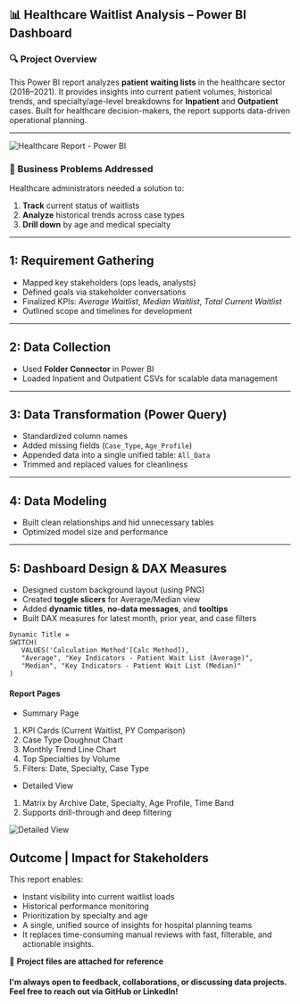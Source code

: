 ## 📊 Healthcare Waitlist Analysis – Power BI Dashboard

### 🔍 Project Overview  
This Power BI report analyzes **patient waiting lists** in the healthcare sector (2018–2021). 
It provides insights into current patient volumes, historical trends, and specialty/age-level breakdowns for **Inpatient** and **Outpatient** cases. 
Built for healthcare decision-makers, the report supports data-driven operational planning.

---

![Healthcare Report - Power BI](https://github.com/user-attachments/assets/8e90c426-7c8d-4848-a629-1eb76990fe52)


### 🎯 Business Problems Addressed  
Healthcare administrators needed a solution to:  
1. **Track** current status of waitlists  
2. **Analyze** historical trends across case types  
3. **Drill down** by age and medical specialty  

---

## 1: Requirement Gathering  
- Mapped key stakeholders (ops leads, analysts)  
- Defined goals via stakeholder conversations  
- Finalized KPIs: *Average Waitlist*, *Median Waitlist*, *Total Current Waitlist*  
- Outlined scope and timelines for development  

---

## 2: Data Collection  
- Used **Folder Connector** in Power BI  
- Loaded Inpatient and Outpatient CSVs for scalable data management  

---

## 3: Data Transformation (Power Query)  
- Standardized column names  
- Added missing fields (`Case_Type`, `Age_Profile`)  
- Appended data into a single unified table: `All_Data`  
- Trimmed and replaced values for cleanliness  

---

## 4: Data Modeling  

- Built clean relationships and hid unnecessary tables  
- Optimized model size and performance  

---

## 5: Dashboard Design & DAX Measures  
- Designed custom background layout (using PNG)  
- Created **toggle slicers** for Average/Median view  
- Added **dynamic titles**, **no-data messages**, and **tooltips**  
- Built DAX measures for latest month, prior year, and case filters  

```DAX
Dynamic Title = 
SWITCH(
   VALUES('Calculation Method'[Calc Method]),
   "Average", "Key Indicators - Patient Wait List (Average)",
   "Median", "Key Indicators - Patient Wait List (Median)"
)
```

#### Report Pages

- Summary Page
  
1. KPI Cards (Current Waitlist, PY Comparison)
2. Case Type Doughnut Chart
3. Monthly Trend Line Chart
4. Top Specialties by Volume
5. Filters: Date, Specialty, Case Type

- Detailed View
  
1. Matrix by Archive Date, Specialty, Age Profile, Time Band
2. Supports drill-through and deep filtering

![Detailed View](https://github.com/user-attachments/assets/fc7db10e-f407-4247-a072-8bdfeef7ea16)



## Outcome | Impact for Stakeholders

This report enables:

- Instant visibility into current waitlist loads
- Historical performance monitoring
- Prioritization by specialty and age
- A single, unified source of insights for hospital planning teams
- It replaces time-consuming manual reviews with fast, filterable, and actionable insights.

 📁 **Project files are attached for reference**  

  #### I'm always open to feedback, collaborations, or discussing data projects. Feel free to reach out via GitHub or LinkedIn!

